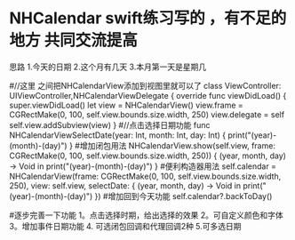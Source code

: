 # NHCalendar swift练习写的 ，有不足的地方 共同交流提高
思路
1.今天的日期
2.这个月有几天
3.本月第一天是星期几

#//这里 之间把NHCalendarView添加到视图里就可以了
class ViewController: UIViewController,NHCalendarViewDelegate {
    override func viewDidLoad() {
    super.viewDidLoad()
    let view = NHCalendarView()
    view.frame = CGRectMake(0, 100, self.view.bounds.size.width, 250)
    view.delegate = self
    self.view.addSubview(view)
}
#//点击选择日期功能
func NHCalendarViewSelectDate(year: Int, month: Int, day: Int) {
    print("\(year)-\(month)-\(day)")
}
#增加闭包用法
NHCalendarView.show(self.view, frame: CGRectMake(0, 100, self.view.bounds.size.width, 250)) { (year, month, day) -> Void in
print("\(year)-\(month)-\(day)")
}
#便利构造器用法
self.calendar = NHCalendarView(frame: CGRectMake(0, 100, self.view.bounds.size.width, 250), view: self.view, selectDate: { (year, month, day) -> Void in
print("\(year)-\(month)-\(day)")
})
#增加回到今天功能
self.calendar?.backToDay()

#逐步完善一下功能 
1。点击选择时期，给出选择的效果
2。可自定义颜色和字体
3。增加事件日期功能
4. 可选闭包回调和代理回调2种
5.可多选日期

